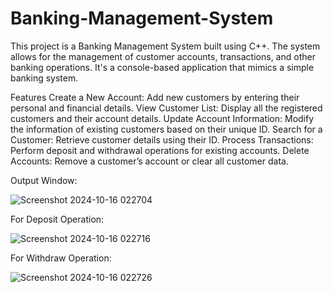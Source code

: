 # Banking-Management-System
This project is a Banking Management System built using C++. The system allows for the management of customer accounts, transactions, and other banking operations. It's a console-based application that mimics a simple banking system.

Features
Create a New Account: Add new customers by entering their personal and financial details.
View Customer List: Display all the registered customers and their account details.
Update Account Information: Modify the information of existing customers based on their unique ID.
Search for a Customer: Retrieve customer details using their ID.
Process Transactions: Perform deposit and withdrawal operations for existing accounts.
Delete Accounts: Remove a customer’s account or clear all customer data.


Output Window:

![Screenshot 2024-10-16 022704](https://github.com/user-attachments/assets/135fec55-288f-47f3-8f0f-f8bd85c0a6e9)

For Deposit Operation:

![Screenshot 2024-10-16 022716](https://github.com/user-attachments/assets/869d85ff-27a5-4213-aa7c-ae9141e00e48)

For Withdraw Operation:

![Screenshot 2024-10-16 022726](https://github.com/user-attachments/assets/b0e0f9e8-c9ca-4b5b-8bcf-d3a1b6e3f63b)
